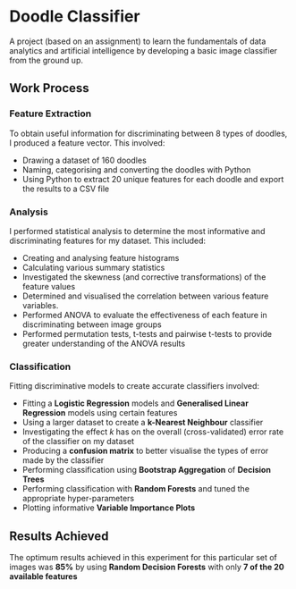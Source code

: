 # Doodle Classifier

A project (based on an assignment) to learn the fundamentals of data analytics and artificial intelligence by developing a basic image classifier from the ground up.

## Work Process

### Feature Extraction

To obtain useful information for discriminating between 8 types of doodles, I produced a feature vector. This involved:

- Drawing a dataset of 160 doodles
- Naming, categorising and converting the doodles with Python
- Using Python to extract 20 unique features for each doodle and export the results to a CSV file

### Analysis

I performed statistical analysis to determine the most informative and discriminating features for my dataset. This included:

- Creating and analysing feature histograms
- Calculating various summary statistics
- Investigated the skewness (and corrective transformations) of the feature values
- Determined and visualised the correlation between various feature variables.
- Performed ANOVA to evaluate the effectiveness of each feature in discriminating between image groups
- Performed permutation tests, t-tests and pairwise t-tests to provide greater understanding of the ANOVA results

### Classification

Fitting discriminative models to create accurate classifiers involved:

- Fitting a **Logistic Regression** models and **Generalised Linear Regression** models using certain features
- Using a larger dataset to create a **k-Nearest Neighbour** classifier
- Investigating the effect _k_ has on the overall (cross-validated) error rate of the classifier on my dataset
- Producing a **confusion matrix** to better visualise the types of error made by the classifier
- Performing classification using **Bootstrap Aggregation** of **Decision Trees**
- Performing classification with **Random Forests** and tuned the appropriate hyper-parameters
- Plotting informative **Variable Importance Plots**

## Results Achieved

The optimum results achieved in this experiment for this particular set of images was **85%** by using **Random Decision Forests** with only **7 of the 20 available features**
